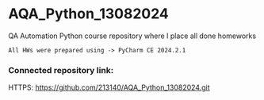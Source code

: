 # AQA_Python_13082024
QA Automation Python course repository where I place all done homeworks

~~~
All HWs were prepared using -> PyCharm CE 2024.2.1
~~~

### Connected repository link: 
HTTPS: https://github.com/213140/AQA_Python_13082024.git


